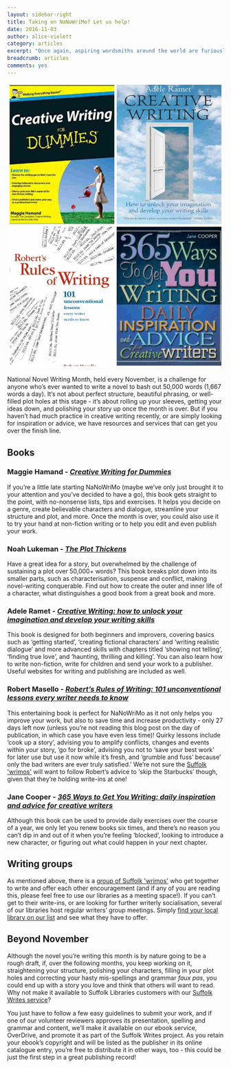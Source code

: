 ```yaml
---
layout: sidebar-right
title: Taking on NaNoWriMo? Let us help!
date: 2016-11-03
author: alice-violett
category: articles
excerpt: "Once again, aspiring wordsmiths around the world are furiously scribbling or tapping away for National Novel Writing Month. We hope our advice books and writing groups can help Suffolk 'wrimos' smash the 50,000-word target. You can even publish your work afterwards using our Suffolk Writes service."
breadcrumb: articles
comments: yes
---
```


![Creative Writing for Dummies, Creative Writing, Robert’s Rules of Writing, 365 Ways to Get You Writing](/images/featured/featured-creative-writing.jpg)

National Novel Writing Month, held every November, is a challenge for anyone who’s ever wanted to write a novel to bash out 50,000 words (1,667 words a day). It’s not about perfect structure, beautiful phrasing, or well-filled plot holes at this stage - it’s about rolling up your sleeves, getting your ideas down, and polishing your story up once the month is over. But if you haven’t had much practice in creative writing recently, or are simply looking for inspiration or advice, we have resources and services that can get you over the finish line.

<h2>Books</h2>

<h3>Maggie Hamand - <a href="https://suffolk.spydus.co.uk/cgi-bin/spydus.exe/ENQ/OPAC/BIBENQ/12340544?QRY=CTIBIB%3C%20IRN(744773)&QRYTEXT=Creative%20writing%20for%20dummies"><cite>Creative Writing for Dummies</cite></a></h3>

If you’re a little late starting NaNoWriMo (maybe we’ve only just brought it to your attention and you’ve decided to have a go), this book gets straight to the point, with no-nonsense lists, tips and exercises. It helps you decide on a genre, create believable characters and dialogue, streamline your structure and plot, and more. Once the month is over, you could also use it to try your hand at non-fiction writing or to help you edit and even publish your work.

<h3>Noah Lukeman - <a href="https://suffolk.spydus.co.uk/cgi-bin/spydus.exe/ENQ/OPAC/BIBENQ/12359838?QRY=CTIBIB%3C%20IRN(86492)&QRYTEXT=The%20plot%20thickens"><cite>The Plot Thickens</cite></a></h3>

Have a great idea for a story, but overwhelmed by the challenge of sustaining a plot over 50,000+ words? This book breaks plot down into its smaller parts, such as characterisation, suspense and conflict, making novel-writing conquerable. Find out how to create the outer and inner life of a character, what distinguishes a good book from a great book and more.

<h3>Adele Ramet - <a href="https://suffolk.spydus.co.uk/cgi-bin/spydus.exe/ENQ/OPAC/BIBENQ/12351145?QRY=CTIBIB%3C%20IRN(998827)&QRYTEXT=Creative%20writing%20%3A%20how%20to%20unlock%20your%20imagination%20and%20develop%20your%20writing%20skills"><cite>Creative Writing: how to unlock your imagination and develop your writing skills</cite></a></h3>

This book is designed for both beginners and improvers, covering basics such as ‘getting started’, ‘creating fictional characters’ and ‘writing realistic dialogue’ and more advanced skills with chapters titled ‘showing not telling’, ‘finding true love’, and ‘haunting, thrilling and killing’. You can also learn how to write non-fiction, write for children and send your work to a publisher. Useful websites for writing and publishing are included as well.

<h3>Robert Masello - <a href="https://suffolk.spydus.co.uk/cgi-bin/spydus.exe/ENQ/OPAC/BIBENQ/12369506?QRY=CTIBIB%3C%20IRN(961464)&QRYTEXT=Robert%27s%20rules%20of%20writing%20%3A%20101%20unconventional%20lessons%20every%20writer%20needs%20to%20know"><cite>Robert’s Rules of Writing: 101 unconventional lessons every writer needs to know</cite></a></h3>

This entertaining book is perfect for NaNoWriMo as it not only helps you improve your work, but also to save time and increase productivity - only 27 days left now (unless you’re not reading this blog post on the day of publication, in which case you have even less time)! Quirky lessons include ‘cook up a story’, advising you to amplify conflicts, changes and events within your story, ‘go for broke’, advising you not to ‘save your best work’ for later use but use it now while it’s fresh, and ‘grumble and fuss’ because’ only the bad writers are ever truly satisfied.’ We’re not sure the [Suffolk 'wrimos'](http://nanowrimo.org/regions/europe-england-suffolk) will want to follow Robert’s advice to ‘skip the Starbucks’ though, given that they’re holding write-ins at one!

<h3>Jane Cooper - <a href="https://suffolk.spydus.co.uk/cgi-bin/spydus.exe/ENQ/OPAC/BIBENQ/12332937?QRY=CTIBIB%3C%20IRN(999281)&QRYTEXT=365%20ways%20to%20get%20you%20writing%20%3A%20daily%20inspiration%20and%20advice%20for%20creative%20writers"><cite>365 Ways to Get You Writing: daily inspiration and advice for creative writers</cite></a></h3>

Although this book can be used to provide daily exercises over the course of a year, we only let you renew books six times, and there’s no reason you can’t dip in and out of it when you’re feeling ‘blocked’, looking to introduce a new character, or figuring out what could happen in your next chapter.

<h2>Writing groups</h2>

As mentioned above, there is a [group of Suffolk 'wrimos'](http://nanowrimo.org/regions/europe-england-suffolk) who get together to write and offer each other encouragement (and if any of you are reading this, please feel free to use our libraries as a meeting space!). If you can’t get to their write-ins, or are looking for further writerly socialisation, several of our libraries host regular writers’ group meetings. Simply [find your local library on our list](https://www.suffolklibraries.co.uk/libraries/) and see what they have to offer.

<h2>Beyond November</h2>

Although the novel you’re writing this month is by nature going to be a rough draft, if, over the following months, you keep working on it, straightening your structure, polishing your characters, filling in your plot holes and correcting your hasty mis-spellings and grammar *faux pas*, you could end up with a story you love and think that others will want to read. Why not make it available to Suffolk Libraries customers with our [Suffolk Writes service](https://www.suffolklibraries.co.uk/events-activities/suffolk-writes/)?

You just have to follow a few easy guidelines to submit your work, and if one of our volunteer reviewers approves its presentation, spelling and grammar and content, we’ll make it available on our ebook service, OverDrive, and promote it as part of the Suffolk Writes project. As you retain your ebook’s copyright and will be listed as the publisher in its online catalogue entry, you’re free to distribute it in other ways, too - this could be just the first step in a great publishing record!
